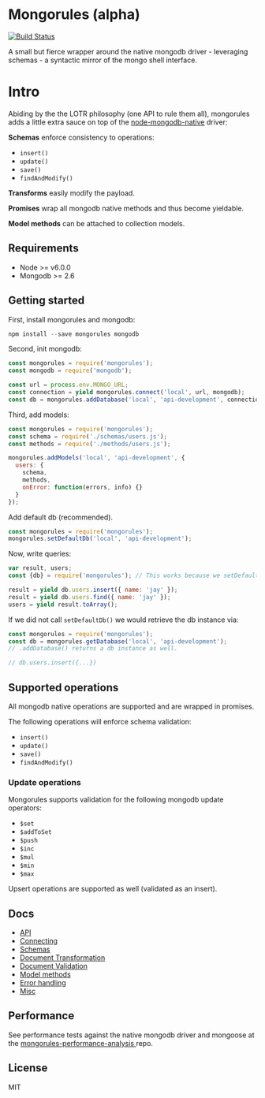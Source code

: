 # Mongorules (alpha)

[![Build Status](https://travis-ci.org/iamdevonbutler/mongorules.svg?branch=master)](https://travis-ci.org/iamdevonbutler/mongorules)

A small but fierce wrapper around the native mongodb driver - leveraging schemas - a syntactic mirror of the mongo shell interface.

# Intro

Abiding by the the LOTR philosophy (one API to rule them all), mongorules adds a little extra sauce on top of the [node-mongodb-native](https://github.com/mongodb/node-mongodb-native) driver:

**Schemas** enforce consistency to operations:

- `insert()`
- `update()`
- `save()`
- `findAndModify()`

**Transforms** easily modify the payload.

**Promises** wrap all mongodb native methods and thus become yieldable.

**Model methods** can be attached to collection models.


## Requirements
- Node >= v6.0.0
- Mongodb >= 2.6


## Getting started

First, install mongorules and mongodb:

```javascript
npm install --save mongorules mongodb
```

Second, init mongodb:

```javascript
const mongorules = require('mongorules');
const mongodb = require('mongodb');

const url = process.env.MONGO_URL;
const connection = yield mongorules.connect('local', url, mongodb);
const db = mongorules.addDatabase('local', 'api-development', connection);
```

Third, add models:

```javascript
const mongorules = require('mongorules');
const schema = require('./schemas/users.js');
const methods = require('./methods/users.js');

mongorules.addModels('local', 'api-development', {
  users: {
    schema,
    methods,
    onError: function(errors, info) {}
  }
});
```
Add default db (recommended).

```javascript
const mongorules = require('mongorules');
mongorules.setDefaultDb('local', 'api-development');
```

Now, write queries:

```javascript
var result, users;
const {db} = require('mongorules'); // This works because we setDefaultDb().

result = yield db.users.insert({ name: 'jay' });
result = yield db.users.find({ name: 'jay' });
users = yield result.toArray();  
```

If we did not call `setDefaultDb()` we would retrieve the db instance via:

```javascript
const mongorules = require('mongorules');
const db = mongorules.getDatabase('local', 'api-development');
// .addDatabase() returns a db instance as well.

// db.users.insert({...})

```



## Supported operations

All mongodb native operations are supported and are wrapped in promises.

The following operations will enforce schema validation:

- `insert()`
- `update()`
- `save()`
- `findAndModify()`

### Update operations

Mongorules supports validation for the following mongodb update operators:

- `$set`
- `$addToSet`
- `$push`
- `$inc`
- `$mul`
- `$min`
- `$max`

Upsert operations are supported as well (validated as an insert).


## Docs

- [API](https://github.com/iamdevonbutler/mongorules/blob/master/docs/api.md)
- [Connecting](https://github.com/iamdevonbutler/mongorules/blob/master/docs/connecting.md)
- [Schemas](https://github.com/iamdevonbutler/mongorules/blob/master/docs/schemas.md)
- [Document Transformation](https://github.com/iamdevonbutler/mongorules/blob/master/docs/transformation.md)
- [Document Validation](https://github.com/iamdevonbutler/mongorules/blob/master/docs/validation.md)
- [Model methods](https://github.com/iamdevonbutler/mongorules/blob/master/docs/model-methods.md)
- [Error handling](https://github.com/iamdevonbutler/mongorules/blob/master/docs/error-handling.md)
- [Misc](https://github.com/iamdevonbutler/mongorules/blob/master/docs/misc.md)


## Performance
See performance tests against the native mongodb driver and mongoose at the [mongorules-performance-analysis ](https://github.com/iamdevonbutler/mongorules-performance-analysis) repo.


## License
MIT
